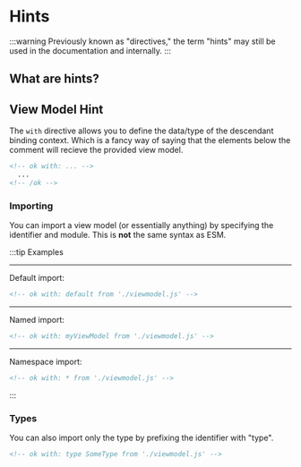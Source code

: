 # Hints

:::warning
Previously known as "directives," the term "hints" may still be used in the documentation and internally.
:::

## What are hints?

## View Model Hint

The `with` directive allows you to define the data/type of the descendant binding context. Which is a fancy way of saying that the elements below the comment will recieve the provided view model.

<!-- prettier-ignore -->
```html
<!-- ok with: ... -->
  ...
<!-- /ok -->
```

### Importing

You can import a view model (or essentially anything) by specifying the identifier and module. This is **not** the same syntax as ESM.

:::tip Examples

---

Default import:

```html
<!-- ok with: default from './viewmodel.js' -->
```

---

Named import:

```html
<!-- ok with: myViewModel from './viewmodel.js' -->
```

---

Namespace import:

```html
<!-- ok with: * from './viewmodel.js' -->
```

:::

### Types

You can also import only the type by prefixing the identifier with "type".

```html
<!-- ok with: type SomeType from './viewmodel.js' -->
```

[descendants]: /docs/glossary#descendant
